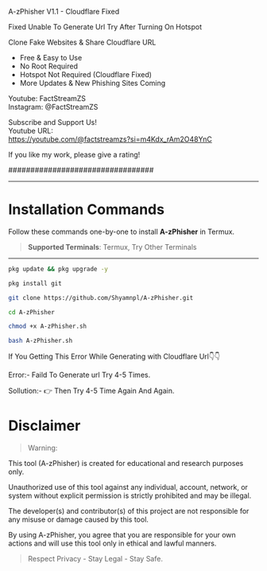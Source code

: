 A-zPhisher V1.1 - Cloudflare Fixed      


Fixed Unable To Generate Url Try After Turning On Hotspot 


Clone Fake Websites & Share Cloudflare URL 


  - Free & Easy to Use
  - No Root Required    
 - Hotspot Not Required (Cloudflare Fixed)   
  - More Updates & New Phishing Sites Coming  
    
  Youtube: FactStreamZS                       
 Instagram: @FactStreamZS                    
                                         
  Subscribe and Support Us!                  
  Youtube URL:                                
  https://youtube.com/@factstreamzs?si=m4Kdx_rAm2O48YnC
                                          
 If you like my work, please give a rating!  
                                          
#################################

---

# Installation Commands

Follow these commands one-by-one to install **A-zPhisher** in Termux.

> **Supported Terminals**: Termux, Try Other Terminals

---

```bash
pkg update && pkg upgrade -y
```

```bash
pkg install git
```

```bash
git clone https://github.com/Shyamnpl/A-zPhisher.git
```

```bash
cd A-zPhisher
```

```bash
chmod +x A-zPhisher.sh
```

```bash
bash A-zPhisher.sh
```

If You Getting This Error While Generating with Cloudflare Url👇👇


Error:- Faild To Generate url Try 4-5 Times.

Sollution:- 👉 Then Try 4-5 Time Again And Again.

# Disclaimer

> Warning:

This tool (A-zPhisher) is created for educational and research purposes only.

Unauthorized use of this tool against any individual, account, network, or system without explicit permission is strictly prohibited and may be illegal.

The developer(s) and contributor(s) of this project are not responsible for any misuse or damage caused by this tool.

By using A-zPhisher, you agree that you are responsible for your own actions and will use this tool only in ethical and lawful manners.

> Respect Privacy - Stay Legal - Stay Safe.
